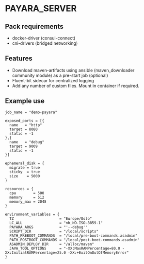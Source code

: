 # PAYARA_SERVER

## Pack requirements
* docker-driver (consul-connect)
* cni-drivers (bridged networking)

## Features
* Download maven-artifacts using ansible (maven_downloader community module) as a pre-start job (optional)
* Fluent-bit sidecar for centralized logging
* Add any number of custom files. Mount in container if required.

## Example use

```hcl
job_name = "demo-payara"

exposed_ports = [{
  name   = "http"
  target = 8080
  static = -1
},{
  name   = "debug"
  target = 9009
  static = -1
}]

ephemeral_disk = {
  migrate = true
  sticky  = true
  size    = 5000
}

resources = {
  cpu        = 500
  memory     = 512
  memory_max = 2048
}

environment_variables = {
  TZ                     = "Europe/Oslo"
  LC_ALL                 = "nb_NO.ISO-8859-1"
  PAYARA_ARGS            = "'--debug'"
  SCRIPT_DIR             = "/local/scripts"
  PATH_PREBOOT_COMMANDS  = "/local/pre-boot-commands.asadmin"
  PATH_POSTBOOT_COMMANDS = "/local/post-boot-commands.asadmin"
  ASADMIN_DEPLOY_DIR     = "/alloc/maven"
  JAVA_TOOL_OPTIONS      = "-XX:MaxRAMPercentage=80.0 -XX:InitialRAMPercentage=25.0 -XX:+ExitOnOutOfMemoryError"
}

```
